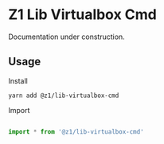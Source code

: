 # Z1 Lib Virtualbox Cmd

Documentation under construction.

## Usage

Install

```
yarn add @z1/lib-virtualbox-cmd
```

Import

```JavaScript

import * from '@z1/lib-virtualbox-cmd'

```
